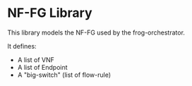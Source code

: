 # NF-FG Library

This library models the NF-FG used by the frog-orchestrator.

It defines:
- A list of VNF
- A list of Endpoint
- A "big-switch" (list of flow-rule)